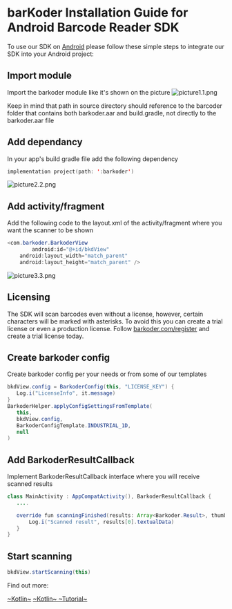 #	barKoder Installation Guide for Android Barcode Reader SDK

To use our SDK on [Android](https://developer.android.com/get-started/overview) please follow these simple steps to integrate our SDK into your Android project:

##	Import module

Import the barkoder module like it's shown on the picture
![picture1.1.png](https://docs.barkoder.com/picture1.png)

Keep in mind that path in source directory should reference to the barcoder folder that contains both barkoder.aar and build.gradle, not directly to the barkoder.aar file

## Add dependancy

In your app's build gradle file add the following dependency
```kotlin
implementation project(path: ':barkoder')
```

![picture2.2.png](https://docs.barkoder.com/picture2.2.png)

## Add activity/fragment

Add the following code to the layout.xml of the activity/fragment where you want the scanner to be shown

```java
<com.barkoder.BarkoderView
		android:id="@+id/bkdView"
    android:layout_width="match_parent"
    android:layout_height="match_parent" />
```

![picture3.3.png](https://docs.barkoder.com/picture3.3.png)



## Licensing

The SDK will scan barcodes even without a license, however, certain characters will be marked with asterisks. To avoid this you can create a trial license or even a production license. Follow [barkoder.com/register](https://barkoder.com/register?ref=github) and create a trial license today.

## Create barkoder config

Create barkoder config per your needs or from some of our templates


```java
bkdView.config = BarkoderConfig(this, "LICENSE_KEY") {
   Log.i("LicenseInfo", it.message)
}
BarkoderHelper.applyConfigSettingsFromTemplate(
   this,
   bkdView.config,
   BarkoderConfigTemplate.INDUSTRIAL_1D,
   null
)
```

## Add BarkoderResultCallback

Implement BarkoderResultCallback interface where you will receive scanned results

```java
class MainActivity : AppCompatActivity(), BarkoderResultCallback {
   ....

   override fun scanningFinished(results: Array<Barkoder.Result>, thumbnails: Array<Bitmap>, imageResult: Bitmap?) {
       Log.i("Scanned result", results[0].textualData)
   }
}

```

## Start scanning

```java
bkdView.startScanning(this)
```


Find out more:

[~Kotlin~](https://developer.android.com/courses/kotlin-bootcamp/overview?gclid=CjwKCAjwysipBhBXEiwApJOcu_FgLOiD4t2WqUFvcCmPsPiGYXldca0N8zz5VNdsUBgFrsYbhfrJFhoCSRYQAvD_BwE&gclsrc=aw.ds) 
[~Kotlin~ ~Tutorial~](https://www.youtube.com/watch?v=BCSlZIUj18Y&ab_channel=AppDevNotes) 
